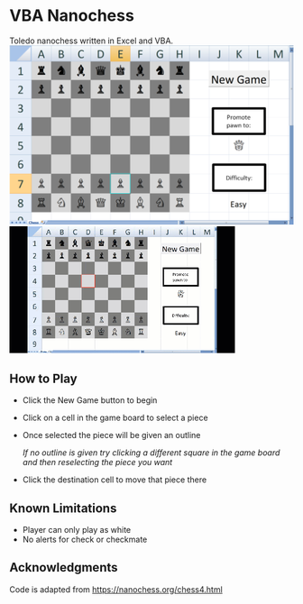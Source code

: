 # VBA Nanochess
Toledo nanochess written in Excel and VBA.
![Chess1](images/Chess1.PNG?raw=true "Chess1")
![Chess2](images/Chess1.Gif?raw=true "Chess2")

## How to Play
- Click the New Game button to begin
- Click on a cell in the game board to select a piece
- Once selected the piece will be given an outline 

    *If no outline is given try clicking a different square in the game board and then reselecting the piece you want*
- Click the destination cell to move that piece there

## Known Limitations
- Player can only play as white
- No alerts for check or checkmate

## Acknowledgments
Code is adapted from https://nanochess.org/chess4.html